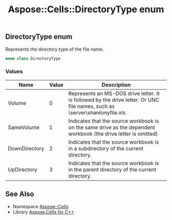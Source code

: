﻿---
title: Aspose::Cells::DirectoryType enum
linktitle: DirectoryType
second_title: Aspose.Cells for C++ API Reference
description: 'Aspose::Cells::DirectoryType enum. Represents the directory type of the file name in C++.'
type: docs
weight: 19300
url: /cpp/aspose.cells/directorytype/
---
## DirectoryType enum


Represents the directory type of the file name.

```cpp
enum class DirectoryType
```

### Values

| Name | Value | Description |
| --- | --- | --- |
| Volume | 0 | Represents an MS-DOS drive letter. It is followed by the drive letter. Or UNC file names, such as \server\share\myfile.xls. |
| SameVolume | 1 | Indicates that the source workbook is on the same drive as the dependent workbook (the drive letter is omitted) |
| DownDirectory | 2 | Indicates that the source workbook is in a subdirectory of the current directory. |
| UpDirectory | 3 | Indicates that the source workbook is in the parent directory of the current directory. |

## See Also

* Namespace [Aspose::Cells](../)
* Library [Aspose.Cells for C++](../../)
